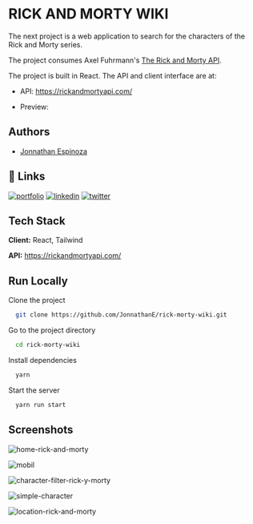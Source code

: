 # RICK AND MORTY WIKI
The next project is a web application to search for the characters of the Rick and Morty series.

The project consumes Axel Fuhrmann's [The Rick and Morty API](https://rickandmortyapi.com/).

The project is built in React. The API and client interface are at:
- API: https://rickandmortyapi.com/

- Preview: 
## Authors

- [Jonnathan Espinoza](https://github.com/JonnathanE)


## 🔗 Links
[![portfolio](https://img.shields.io/badge/my_portfolio-000?style=for-the-badge&logo=ko-fi&logoColor=white)](https://github.com/JonnathanE)
[![linkedin](https://img.shields.io/badge/linkedin-0A66C2?style=for-the-badge&logo=linkedin&logoColor=white)](https://linkedin.com/in/jonnathan-espinoza-604a41226)
[![twitter](https://img.shields.io/badge/twitter-1DA1F2?style=for-the-badge&logo=twitter&logoColor=white)](https://twitter.com/JonnathanE1)


## Tech Stack

**Client:** React, Tailwind

**API:** https://rickandmortyapi.com/

## Run Locally

Clone the project

```bash
  git clone https://github.com/JonnathanE/rick-morty-wiki.git
```

Go to the project directory

```bash
  cd rick-morty-wiki
```

Install dependencies

```bash
  yarn
```

Start the server

```bash
  yarn run start
```

## Screenshots

![home-rick-and-morty](https://user-images.githubusercontent.com/33469147/156499048-d1642bde-6fc3-418f-81b0-84a2a411d15b.png)

![mobil](https://user-images.githubusercontent.com/33469147/156499858-9e4d7f0b-0b7c-4e9d-aaa9-0e093b3bcdbf.png)

![character-filter-rick-y-morty](https://user-images.githubusercontent.com/33469147/156499231-9aa4e526-184d-425d-b613-0b968e97c89c.png)

![simple-character](https://user-images.githubusercontent.com/33469147/156499722-b234045c-1492-4905-968c-a95c970c80b3.png)

![location-rick-and-morty](https://user-images.githubusercontent.com/33469147/156499411-b89bb2e5-3a25-41e9-8ce3-bb7bd335428e.png)

